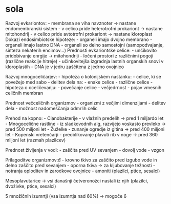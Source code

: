 # sola
Razvoj evkariontov:
    - membrana se viha navznoter → nastane endomembranski sistem
    - v celico pride heterotrofni prokariont → nastane mitohondrij
    - v celico pride avtotrofni prokariont → nastane kloroplast
Dokazi endosimbiotske hipoteze:
    - organeli imajo dvojno membrano
    - organeli imajo lastno DNA
    - organeli so delno samostojni (samopodvajanje, sinteza nekaterih encimov...)
Prednosti evkariontske celice:
    - unčikovito pridobivanje enrgije → mitohondriji
    - ločeni prostori z različnimi pogoji (različne reakcije hitreje)
    - učinkovitejša izgradnja lastnih organskih snovi v kloroplastih
    - DNA je v jedru zaščitena z jedrno ovojnico

Razvoj mnogoceličarjev:
    - hipoteza o kolonijskem nastanku:
        - celice, ki se povežejo med sabo
        - delitev dela na:
            - enake celice
            - različne celice
    - hipoteza o oceličevanju:
        - povečanje celice
        - večjedrnost
        - pojav vmesnih celičnih membran

Prednost večceličnih organizmov
    - organizmi z večjimi dimenzijami
    - delitev dela
    - možnost nadomeščanja odmrlih celic

Prehod na kopno:
    - Cianobakterije - v vlažnih predelih → pred 1 miljardo let
    - Mnogocelične rastline - iz sladkovodnih alg, razvijejo voskasto prevleko → pred 500 miljoni let
    - Žuželke - zunanje ogredje iz gitina → pred 400 miljoni let
    - Kopenski vretenčarji - preoblikovanje plavuti rib v noge → pred 360 miljoni let (razmah plazilcev)

Prednost življenja v vodi:
    - zaščita pred UV sevanjem
    - dovolj vode
    - vzgon

Prilagoditve organizmov:đ
    - krovno tkivo za zaščito pred izgubo vode in delno zaščito pred sevanjem
    - oporna tkiva → za kljubovanje težnosti
    - notranja oploditev in zarodkove ovojnice 
        - amoniti (plazilci, ptice, sesalci)

Mesoplavutarice → vsi današnji četveronožci nastali iz njih (plazilci, dvoživke, ptice, sesalci)

5 množičnih izumrtji (vsa izumrtja nad 60%) → mogoče 6
